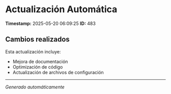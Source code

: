 # Actualización Automática

**Timestamp:** 2025-05-20 06:09:25
**ID:** 483

## Cambios realizados

Esta actualización incluye:
- Mejora de documentación
- Optimización de código
- Actualización de archivos de configuración

---
*Generado automáticamente*
